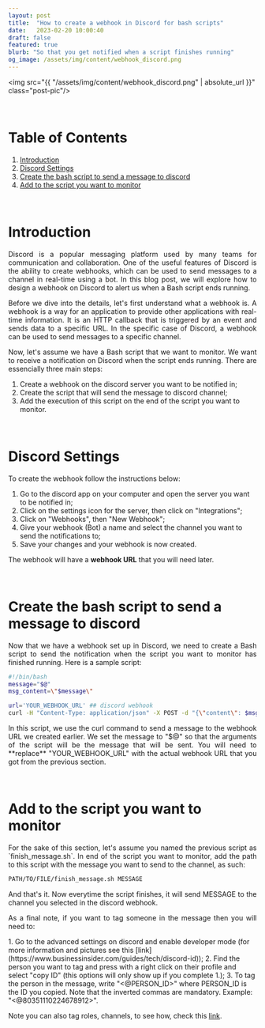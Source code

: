 ```yaml
---
layout: post
title:  "How to create a webhook in Discord for bash scripts"
date:   2023-02-20 10:00:40
draft: false
featured: true
blurb: "So that you get notified when a script finishes running"
og_image: /assets/img/content/webhook_discord.png
---
```


<img src="{{ "/assets/img/content/webhook_discord.png" | absolute_url }}" class="post-pic"/>

<br />


# Table of Contents
1. [Introduction](#introduction)
2. [Discord Settings](#discord-settings)
3. [Create the bash script to send a message to discord](#create-the-bash-script-to-send-a-message-to-discord)
4. [Add to the script you want to monitor](#add-to-the-script-you-want-to-monitor)


<br />

# Introduction

<p align="justify">Discord is a popular messaging platform used by many teams for communication and collaboration. One of the useful features of Discord is the ability to create webhooks, which can be used to send messages to a channel in real-time using a bot. In this blog post, we will explore how to design a webhook on Discord to alert us when a Bash script ends running.
</p>


<p align="justify">Before we dive into the details, let's first understand what a webhook is. A webhook is a way for an application to provide other applications with real-time information. It is an HTTP callback that is triggered by an event and sends data to a specific URL. In the specific case of Discord, a webhook can be used to send messages to a specific channel.
</p>


<p align="justify">Now, let's assume we have a Bash script that we want to monitor. We want to receive a notification on Discord when the script ends running. There are essencially three main steps:
</p>

1. Create a webhook on the discord server you want to be notified in;
2. Create the script that will send the message to discord channel;
3. Add the execution of this script on the end of the script you want to monitor.

<br />

# Discord Settings
To create the webhook follow the instructions below:

1. Go to the discord app on your computer and open the server you want to be notified in;
2. Click on the settings icon for the server, then click on "Integrations";
3. Click on "Webhooks", then "New Webhook";
4. Give your webhook (Bot) a name and select the channel you want to send the notifications to;
5. Save your changes and your webhook is now created.

The webhook will have a **webhook URL** that you will need later.

<br />

# Create the bash script to send a message to discord
<p align="justify">Now that we have a webhook set up in Discord, we need to create a Bash script to send the notification when the script you want to monitor has finished running. Here is a sample script:
</p>

```bash
#!/bin/bash
message="$@"
msg_content=\"$message\"

url='YOUR_WEBHOOK_URL' ## discord webhook
curl -H "Content-Type: application/json" -X POST -d "{\"content\": $msg_content}" $url
```

<p align="justify">In this script, we use the curl command to send a message to the webhook URL we created earlier. We set the message to "$@" so that the arguments of the script will be the message that will be sent.
You will need to **replace** "YOUR_WEBHOOK_URL" with the actual webhook URL that you got from the previous section.
</p>
<br />


# Add to the script you want to monitor

<p align="justify">For the sake of this section, let's assume you named the previous script as `finish_message.sh`. 
In end of the script you want to monitor, add the path to this script with the message you want to send to the channel, as such:
</p>

```bash
PATH/TO/FILE/finish_message.sh MESSAGE
```

<p align="justify">And that's it. Now everytime the script finishes, it will send MESSAGE to the channel you selected in the discord webhook.
</p>

<p align="justify">As a final note, if you want to tag someone in the message then you will need to:
</p>
1. Go to the advanced settings on discord and enable developer mode (for more information and pictures see this [link](https://www.businessinsider.com/guides/tech/discord-id));
2. Find the person you want to tag and press with a right click on their profile and select "copy ID" (this options will only show up if you complete 1.);
3. To tag the person in the message, write "<@PERSON_ID>" where PERSON_ID is the ID you copied. Note that the inverted commas are mandatory. Example: "<@80351110224678912>". 

<p align="justify">Note you can also tag roles, channels, to see how, check this <a href="https://discord.com/developers/docs/reference#message-formatting-formats">link</a>.
</p>